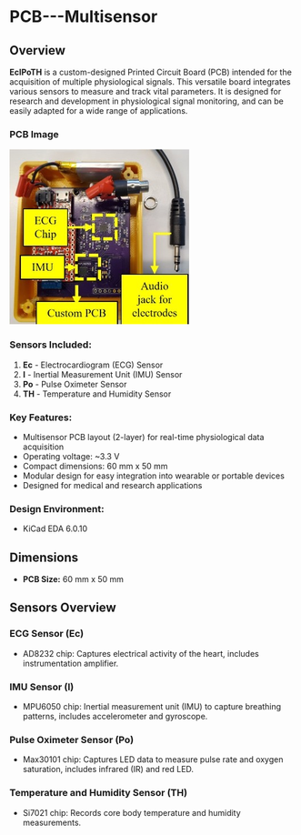 # PCB---Multisensor

## Overview

**EcIPoTH** is a custom-designed Printed Circuit Board (PCB) intended for the acquisition of multiple physiological signals. This versatile board integrates various sensors to measure and track vital parameters. It is designed for research and development in physiological signal monitoring, and can be easily adapted for a wide range of applications.

### PCB Image
![PCB Design](EcIPoTH/Diagrams/EcIPoTH_device.JPG)

### Sensors Included:
1. **Ec** - Electrocardiogram (ECG) Sensor
2. **I** - Inertial Measurement Unit (IMU) Sensor
3. **Po** - Pulse Oximeter Sensor
4. **TH** - Temperature and Humidity Sensor

### Key Features:
- Multisensor PCB layout (2-layer) for real-time physiological data acquisition
- Operating voltage: ~3.3 V
- Compact dimensions: 60 mm x 50 mm
- Modular design for easy integration into wearable or portable devices
- Designed for medical and research applications

### Design Environment:
- KiCad EDA 6.0.10

## Dimensions

- **PCB Size:** 60 mm x 50 mm

## Sensors Overview

### ECG Sensor (Ec)
- AD8232 chip: Captures electrical activity of the heart, includes instrumentation amplifier.
  
### IMU Sensor (I)
- MPU6050 chip: Inertial measurement unit (IMU) to capture breathing patterns, includes accelerometer and gyroscope.

### Pulse Oximeter Sensor (Po)
- Max30101 chip: Captures LED data to measure pulse rate and oxygen saturation, includes infrared (IR) and red LED.

### Temperature and Humidity Sensor (TH)
- Si7021 chip: Records core body temperature and humidity measurements.


